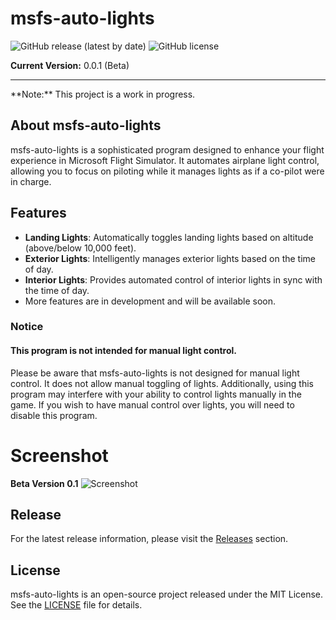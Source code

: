 # msfs-auto-lights

![GitHub release (latest by date)](https://img.shields.io/github/v/release/jeremystevens/msfs-auto-lights)
![GitHub license](https://img.shields.io/github/license/jeremystevens/msfs-auto-lights)

**Current Version:** 0.0.1 (Beta)
<hr>
**Note:** This project is a work in progress.

## About msfs-auto-lights

msfs-auto-lights is a sophisticated program designed to enhance your flight experience in Microsoft Flight Simulator. It automates airplane light control, allowing you to focus on piloting while it manages lights as if a co-pilot were in charge.

## Features

- **Landing Lights**: Automatically toggles landing lights based on altitude (above/below 10,000 feet).
- **Exterior Lights**: Intelligently manages exterior lights based on the time of day.
- **Interior Lights**: Provides automated control of interior lights in sync with the time of day.
- More features are in development and will be available soon.

### **Notice**
#### This program is not intended for manual light control.

Please be aware that msfs-auto-lights is not designed for manual light control. It does not allow manual toggling of lights. Additionally, using this program may interfere with your ability to control lights manually in the game. If you wish to have manual control over lights, you will need to disable this program.

# Screenshot
**Beta Version 0.1**
![Screenshot](https://i.ibb.co/5RW3VWD/sim-screenshot.png)

## Release

For the latest release information, please visit the [Releases](https://github.com/jeremystevens/msfs-auto-lights/releases) section.

## License

msfs-auto-lights is an open-source project released under the MIT License. See the [LICENSE](LICENSE) file for details.
